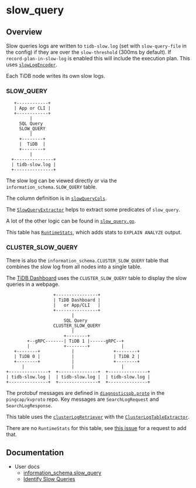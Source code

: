 # slow_query

## Overview

Slow queries logs are written to `tidb-slow.log` (set with `slow-query-file` in the config) if they are over the `slow-threshold` (300ms by default). If `record-plan-in-slow-log` is enabled this will include the execution plan. This uses [`slowLogEncoder`](https://github.com/pingcap/tidb/blob/master/pkg/util/logutil/slow_query_logger.go).

Each TiDB node writes its own slow logs.

### SLOW_QUERY
```
   +------------+
   | App or CLI |
   +------------+
         |
     SQL Query
     SLOW_QUERY
         |
     +--------+
     |  TiDB  |
     +--------+
         |
  +---------------+
  | tidb-slow.log |
  +---------------+
```

The slow log can be viewed directly or via the `information_schema.SLOW_QUERY` table.

The column definition is in [`slowQueryCols`](https://github.com/pingcap/tidb/blob/1521bf723dd023da655add0f883acaab5ee69683/pkg/infoschema/tables.go#L874-L956).

The [`SlowQueryExtractor`](https://github.com/pingcap/tidb/blob/1521bf723dd023da655add0f883acaab5ee69683/pkg/planner/core/memtable_predicate_extractor.go#L1282) helps to extract some predicates of `slow_query`.

A lot of the other logic can be found in [`slow_query.go`](https://github.com/pingcap/tidb/blob/master/pkg/executor/slow_query.go).

This table has [`RuntimeStats`](https://github.com/pingcap/tidb/blob/2e51209f483bb7909be1eb0b55e5f18f0c437a25/pkg/executor/slow_query.go#L1114-L1119), which adds stats to `EXPLAIN ANALYZE` output.

### CLUSTER_SLOW_QUERY

There is also the `information_schema.CLUSTER_SLOW_QUERY` table that combines the slow log from all nodes into a single table.

The [TiDB Dashboard](https://docs.pingcap.com/tidb/stable/dashboard-slow-query) uses the `CLUSTER_SLOW_QUERY` table to display the slow queries in a webpage.

```
                  +----------------+
                  | TiDB Dashboard |
                  |   or App/CLI   |
                  +----------------+
                         |
                      SQL Query
                  CLUSTER_SLOW_QUERY
                         |
                      +--------+
        +--gRPC-------| TiDB 1 |------gRPC--+
        |             +--------+            |
   +--------+            |               +--------+
   | TiDB 0 |            |               | TiDB 2 |
   +--------+            |               +--------+
      |                  |                  |
+---------------+  +---------------+  +---------------+
| tidb-slow.log |  | tidb-slow.log |  | tidb-slow.log |
+---------------+  +---------------+  +---------------+
```

The protobuf messages are defined in [`diagnosticspb.proto`](https://github.com/pingcap/kvproto/blob/master/proto/diagnosticspb.proto) in the `pingcap/kvproto` repo. Key messages are `SearchLogRequest` and `SearchLogResponse`.

This table uses the [`clusterLogRetriever`](https://github.com/pingcap/tidb/blob/1521bf723dd023da655add0f883acaab5ee69683/pkg/executor/memtable_reader.go#L361) with the [`ClusterLogTableExtractor`](https://github.com/pingcap/tidb/blob/1521bf723dd023da655add0f883acaab5ee69683/pkg/planner/core/memtable_predicate_extractor.go#L756).

There are no `RuntimeStats` for this table, see [this issue](https://github.com/pingcap/tidb/issues/56707) for a request to add that.

## Documentation

- User docs
    - [information_schema.slow_query](https://docs.pingcap.com/tidb/stable/information-schema-slow-query)
    - [Identify Slow Queries](https://docs.pingcap.com/tidb/stable/identify-slow-queries#query-the-number-of-slow-queries-for-each-tidb-node-in-a-cluster)
